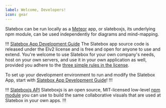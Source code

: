 ```yaml
---
label: Welcome, Developers!
icon: gear
---
```


Slatebox can be run locally as a <a href="https://meteor.com" target="_blank">Meteor</a> app, or slateboxjs, its underlying npm module, can be used independently for diagrams and mind-mapping.

!!! [Slatebox App Development Guide](./app-development.md)
The Slatebox app source code is released under the Elv2 license and is free and open for anyone to use and extend. You're welcome to use Slatebox for your own company's needs, host on your own servers, and use it in your own application as well, provided you adhere to the <a href="https://www.elastic.co/licensing/elastic-license" target="_blank">three simple rules in the license</a>.

To set up your development environment to run and modify the Slatebox App, start with [Slatebox App Development Guide](./app-development.md)!
!!!

!!! [Slateboxjs API](./slateboxjs-api.md)
Slateboxjs is an open source, MIT-licensed low-level <a href="https://www.npmjs.com/package/slateboxjs" target="_blank">npm module</a> you can use to build the same collaborative visuals that are used at Slatebox in your own apps.
!!!
